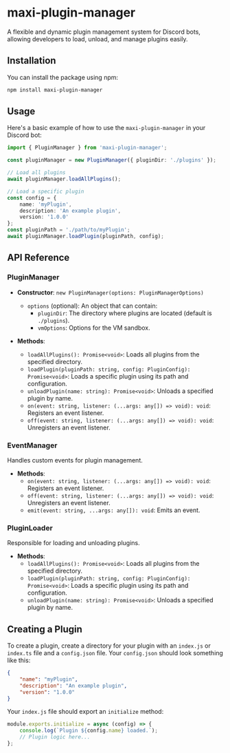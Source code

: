 # maxi-plugin-manager

A flexible and dynamic plugin management system for Discord bots, allowing developers to load, unload, and manage plugins easily.

## Installation

You can install the package using npm:

```bash
npm install maxi-plugin-manager
```

## Usage

Here's a basic example of how to use the `maxi-plugin-manager` in your Discord bot:

```typescript
import { PluginManager } from 'maxi-plugin-manager';

const pluginManager = new PluginManager({ pluginDir: './plugins' });

// Load all plugins
await pluginManager.loadAllPlugins();

// Load a specific plugin
const config = {
    name: 'myPlugin',
    description: 'An example plugin',
    version: '1.0.0'
};
const pluginPath = './path/to/myPlugin';
await pluginManager.loadPlugin(pluginPath, config);
```

## API Reference

### PluginManager

- **Constructor**: `new PluginManager(options: PluginManagerOptions)`

  - `options` (optional): An object that can contain:
    - `pluginDir`: The directory where plugins are located (default is `./plugins`).
    - `vmOptions`: Options for the VM sandbox.

- **Methods**:
  - `loadAllPlugins(): Promise<void>`: Loads all plugins from the specified directory.
  - `loadPlugin(pluginPath: string, config: PluginConfig): Promise<void>`: Loads a specific plugin using its path and configuration.
  - `unloadPlugin(name: string): Promise<void>`: Unloads a specified plugin by name.
  - `on(event: string, listener: (...args: any[]) => void): void`: Registers an event listener.
  - `off(event: string, listener: (...args: any[]) => void): void`: Unregisters an event listener.

### EventManager

Handles custom events for plugin management.

- **Methods**:
  - `on(event: string, listener: (...args: any[]) => void): void`: Registers an event listener.
  - `off(event: string, listener: (...args: any[]) => void): void`: Unregisters an event listener.
  - `emit(event: string, ...args: any[]): void`: Emits an event.

### PluginLoader

Responsible for loading and unloading plugins.

- **Methods**:
  - `loadAllPlugins(): Promise<void>`: Loads all plugins from the specified directory.
  - `loadPlugin(pluginPath: string, config: PluginConfig): Promise<void>`: Loads a specific plugin using its path and configuration.
  - `unloadPlugin(name: string): Promise<void>`: Unloads a specified plugin by name.

## Creating a Plugin

To create a plugin, create a directory for your plugin with an `index.js` or `index.ts` file and a `config.json` file. Your `config.json` should look something like this:

```json
{
    "name": "myPlugin",
    "description": "An example plugin",
    "version": "1.0.0"
}
```

Your `index.js` file should export an `initialize` method:

```javascript
module.exports.initialize = async (config) => {
    console.log(`Plugin ${config.name} loaded.`);
    // Plugin logic here...
};
```
